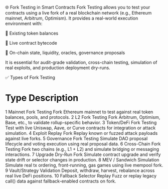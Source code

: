 🌐 Fork Testing in Smart Contracts
Fork Testing allows you to test your contracts using a live fork of a real blockchain network (e.g., Ethereum mainnet, Arbitrum, Optimism). It provides a real-world execution environment with:

🧩 Existing token balances

🧠 Live contract bytecode

🔄 On-chain state, liquidity, oracles, governance proposals

It is essential for audit-grade validation, cross-chain testing, simulation of real exploits, and production deployment dry-runs.

✅ Types of Fork Testing
#	Type	Description
1	Mainnet Fork Testing	Fork Ethereum mainnet to test against real token balances, pools, and protocols.
2	L2 Fork Testing	Fork Arbitrum, Optimism, Base, etc., to validate rollup-specific behavior.
3	Token/DeFi Fork Testing	Test with live Uniswap, Aave, or Curve contracts for integration or attack simulation.
4	Exploit Replay Fork	Replay known or fuzzed attack payloads against live forks.
5	Governance Fork Testing	Simulate DAO proposal lifecycle and voting execution using real proposal data.
6	Cross-Chain Fork Testing	Fork two chains (e.g., L1 + L2) and simulate bridging or messaging interactions.
7	Upgrade Dry-Run Fork	Simulate contract upgrade and verify state drift or selector changes in production.
8	MEV / Sandwich Simulation	Simulate real tx ordering, front-running, gas games using live mempool fork.
9	Vault/Strategy Validation	Deposit, withdraw, harvest, rebalance across real live DeFi positions.
10	Fallback Selector Replay	Fuzz or replay legacy call() data against fallback-enabled contracts on fork.
